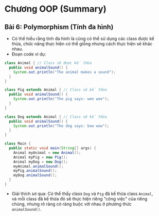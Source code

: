 # **Chương OOP (Summary)**
## **Bài 6: Polymorphism (Tính đa hình)**
- Có thể hiểu rằng tính đa hình là cũng có thể sử dụng các class được kế thừa, chức năng thực hiện có thể giống nhưng cách thực hiện sẽ khác nhau.
- Đoạn code ví dụ:
```java
class Animal { // Class sẽ được kế thừa
  public void animalSound() {
    System.out.println("The animal makes a sound");
  }
}

class Pig extends Animal { // Class sẽ kế thừa
  public void animalSound() {
    System.out.println("The pig says: wee wee");
  }
}

class Dog extends Animal { // Class sẽ kế thừa
  public void animalSound() {
    System.out.println("The dog says: bow wow");
  }
}

class Main {
  public static void main(String[] args) {
    Animal myAnimal = new Animal();
    Animal myPig = new Pig();  
    Animal myDog = new Dog();  
    myAnimal.animalSound();
    myPig.animalSound();
    myDog.animalSound();
  }
}
```
- Giải thích sơ qua: Có thể thấy class `Dog` và `Pig` đã kế thừa class `Animal`, và mỗi class đã kế thừa đó sẽ thực hiện riêng "công việc" của riêng chúng, nhưng rõ ràng có ràng buộc với nhau ở phương thức `animalSound()`.